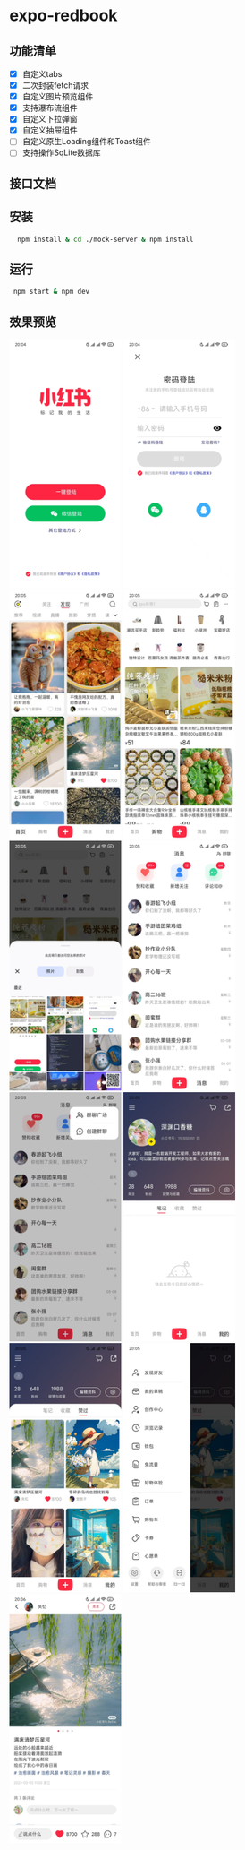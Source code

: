 # expo-redbook

## 功能清单

- [x] 自定义tabs
- [x] 二次封装fetch请求
- [x] 自定义图片预览组件
- [x] 支持瀑布流组件
- [x] 自定义下拉弹窗
- [x] 自定义抽屉组件
- [ ] 自定义原生Loading组件和Toast组件
- [ ] 支持操作SqLite数据库

## 接口文档

## 安装

```bash
  npm install & cd ./mock-server & npm install
```

## 运行

```bash
 npm start & npm dev
```

## 效果预览

<img src="./docs/images/img_01.jpg" width="200px">
<img src="./docs/images/img_02.jpg" width="200px">
<img src="./docs/images/img_03.jpg" width="200px">
<img src="./docs/images/img_04.jpg" width="200px">
<img src="./docs/images/img_05.jpg" width="200px">
<img src="./docs/images/img_06.jpg" width="200px">
<img src="./docs/images/img_07.jpg" width="200px">
<img src="./docs/images/img_08.jpg" width="200px">
<img src="./docs/images/img_09.jpg" width="200px">
<img src="./docs/images/img_10.jpg" width="200px">
<img src="./docs/images/img_11.jpg" width="200px">
